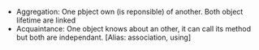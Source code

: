 
* Aggregation: One pbject own (is reponsible) of another. Both object lifetime are linked
* Acquaintance: One object knows about an other, it can call its method but both are independant. [Alias: association, using] 
